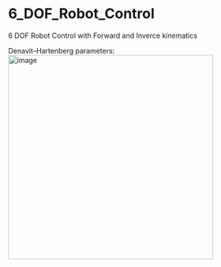 # 6_DOF_Robot_Control
6 DOF Robot Control with Forward and Inverce kinematics

Denavit–Hartenberg parameters: 
<img width="415" alt="image" src="https://github.com/meldew/6_DOF_Robot_Control/assets/47281451/c0efe56c-7bf4-4371-8701-d23a7e800c27">

